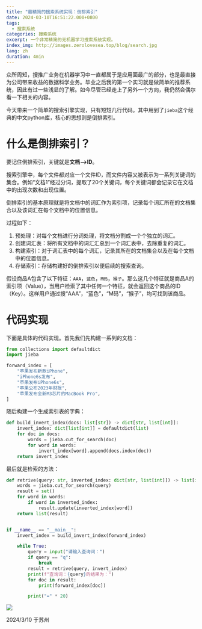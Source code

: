 ```yaml
---
title: "最精简的搜索系统实现：倒排索引"
date: 2024-03-10T16:51:22.000+0800
tags:
  - 搜索系统
categories: 搜索系统
excerpt: 一个非常精简的无机器学习搜索系统实现。
index_img: http://images.zerolovesea.top/blog/search.jpg
lang: zh
duration: 4min
---
```


众所周知，搜推广业务在机器学习中一直都属于是应用面最广的部分，也是最直接为公司带来收益的数据科学业务。毕业之后我的第一个实习就是做简单的推荐系统，因此有过一些浅显的了解。如今尽管已经走上了另外一个方向，我仍然会偶尔看一下相关的内容。

今天带来一个简单的搜索引擎实现，只有短短几行代码。其中用到了`jieba`这个经典的中文python库，核心的思想则是倒排索引。

# 什么是倒排索引？

要记住倒排索引，关键就是**文档-->ID**。

搜索引擎中，每个文件都对应一个文件ID，而文件内容又被表示为一系列关键词的集合。例如“文档1”经过分词，提取了20个关键词，每个关键词都会记录它在文档中的出现次数和出现位置。

倒排索引的基本原理就是将文档中的词汇作为索引项，记录每个词汇所在的文档集合以及该词汇在每个文档中的位置信息。

过程如下：

1. 预处理：对每个文档进行分词处理，将文档分割成一个个独立的词汇。
2. 创建词汇表：将所有文档中的词汇汇总到一个词汇表中，去除重复的词汇。
3. 构建索引：对于词汇表中的每个词汇，记录其所在的文档集合以及在每个文档中的位置信息。
4. 存储索引：存储构建好的倒排索引以便后续的搜索查询。

假设商品A包含了以下特征：`AAA`，`蓝色`，`M码`，`猴子`。那么这几个特征就是商品A的索引项（Value），当用户检索了其中任何一个特征，就会返回这个商品的ID（Key）。这样用户通过搜“AAA”，“蓝色”，“M码”，“猴子”，均可找到该商品。

# 代码实现

下面是具体的代码实现。首先我们先构建一系列的文档：

```python
from collections import defaultdict
import jieba

forward_index = [
    "苹果发布新款iPhone",
    "iPhone6s发布",
    "苹果发布iPhone6s",
    "苹果公布2023年财报",
    "苹果发布全新M3芯片的MacBook Pro",
]
```

随后构建一个生成索引表的字典：

```python
def build_invert_index(docs: list[str]) -> dict[str, list[int]]:
    invert_index: dict[list[int]] = defaultdict(list)
    for doc in docs:
        words = jieba.cut_for_search(doc)
        for word in words:
            invert_index[word].append(docs.index(doc))
    return invert_index
```

最后就是检索的方法：

```python
def retrive(query: str, inverted_index: dict[str, list[int]]) -> list[int]:
    words = jieba.cut_for_search(query)
    result = set()
    for word in words:
        if word in inverted_index:
            result.update(inverted_index[word])
    return list(result)


if __name__ == "__main__":
    invert_index = build_invert_index(forward_index)

    while True:
        query = input("请输入查询词：")
        if query == "q":
            break
        result = retrive(query, invert_index)
        print(f"查询词：{query}的结果为：")
        for doc in result:  
            print(forward_index[doc])

        print("=" * 20)
```

![](http://images.zerolovesea.top/blog/240310-1.png)


2024/3/10 于苏州